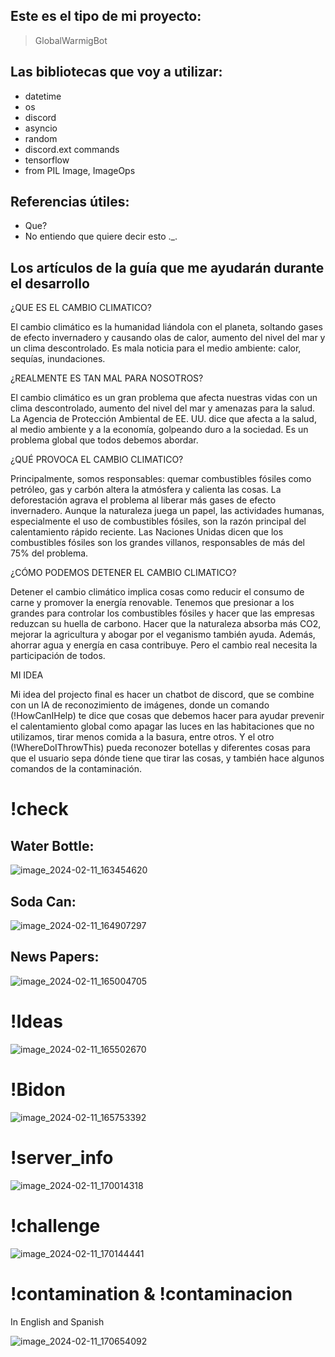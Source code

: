 ## Este es el tipo de mi proyecto:
> GlobalWarmigBot

## Las bibliotecas que voy a utilizar:
- datetime
- os
- discord
- asyncio
- random
- discord.ext commands
- tensorflow
- from PIL Image, ImageOps

## Referencias útiles:
- Que?
- No entiendo que quiere decir esto ._.

## Los artículos de la guía que me ayudarán durante el desarrollo

¿QUE ES EL CAMBIO CLIMATICO?

El cambio climático es la humanidad liándola con el planeta,
soltando gases de efecto invernadero y causando olas de calor,
aumento del nivel del mar y un clima descontrolado.
Es mala noticia para el medio ambiente: calor, sequías, inundaciones.

¿REALMENTE ES TAN MAL PARA NOSOTROS?

El cambio climático es un gran problema
que afecta nuestras vidas con un clima descontrolado, aumento del nivel del mar
y amenazas para la salud. La Agencia de Protección Ambiental de EE. UU. dice que
afecta a la salud, al medio ambiente y a la economía, golpeando duro a la sociedad.
Es un problema global que todos debemos abordar.

¿QUÉ PROVOCA EL CAMBIO CLIMATICO? 

Principalmente, somos responsables: quemar combustibles fósiles como
petróleo, gas y carbón altera la atmósfera y calienta las cosas. La
deforestación agrava el problema al liberar más gases de efecto invernadero.
Aunque la naturaleza juega un papel, las actividades humanas, especialmente el
uso de combustibles fósiles, son la razón principal del calentamiento rápido reciente.
Las Naciones Unidas dicen que los combustibles fósiles son los grandes
villanos, responsables de más del 75% del problema.

¿CÓMO PODEMOS DETENER EL CAMBIO CLIMATICO?

Detener el cambio climático implica cosas como reducir
el consumo de carne y promover la energía renovable. Tenemos que presionar
a los grandes para controlar los combustibles fósiles y hacer que las empresas
reduzcan su huella de carbono. Hacer que la naturaleza absorba más CO2,
mejorar la agricultura y abogar por el veganismo también ayuda. Además,
ahorrar agua y energía en casa contribuye. Pero el cambio real
necesita la participación de todos.

MI IDEA

Mi idea del projecto final es hacer un chatbot de discord, que se combine con un IA
de reconozimiento de imágenes, donde un comando (!HowCanIHelp) te dice que cosas que debemos
hacer para ayudar prevenir el calentamiento global como apagar las luces en las
habitaciones que no utilizamos, tirar menos comida a la basura, entre otros.
Y el otro (!WhereDoIThrowThis) pueda reconozer botellas y diferentes cosas para que el usuario
sepa dónde tiene que tirar las cosas, y también hace algunos comandos de la contaminación.

# !check
## Water Bottle:
![image_2024-02-11_163454620](https://github.com/Vortexfnf/Final_Project_Kodland_CtC/assets/126605643/f2f741ce-b368-4c9f-a28c-391186f1a9e7)



## Soda Can:
![image_2024-02-11_164907297](https://github.com/Vortexfnf/Final_Project_Kodland_CtC/assets/126605643/55ec3db4-50b1-45fe-a6ae-b632338714be)


## News Papers:
![image_2024-02-11_165004705](https://github.com/Vortexfnf/Final_Project_Kodland_CtC/assets/126605643/df311e0a-9ede-4884-bf5e-771f0523aa9f)


# !Ideas


![image_2024-02-11_165502670](https://github.com/Vortexfnf/Final_Project_Kodland_CtC/assets/126605643/39776f6a-8499-46f5-ad49-564d916a8817)


# !Bidon


![image_2024-02-11_165753392](https://github.com/Vortexfnf/Final_Project_Kodland_CtC/assets/126605643/7960b513-ae7b-4882-822b-bef5448e5591)


# !server_info

![image_2024-02-11_170014318](https://github.com/Vortexfnf/Final_Project_Kodland_CtC/assets/126605643/290f65f3-9eb8-4a52-b9e1-cc819f6460ed)


# !challenge


![image_2024-02-11_170144441](https://github.com/Vortexfnf/Final_Project_Kodland_CtC/assets/126605643/c06b5eb1-81ec-4e2e-a9b0-c77093d33706)


# !contamination & !contaminacion

In English and Spanish

![image_2024-02-11_170654092](https://github.com/Vortexfnf/Final_Project_Kodland_CtC/assets/126605643/c44156bc-5bdd-465a-9778-96fbf774419d)

